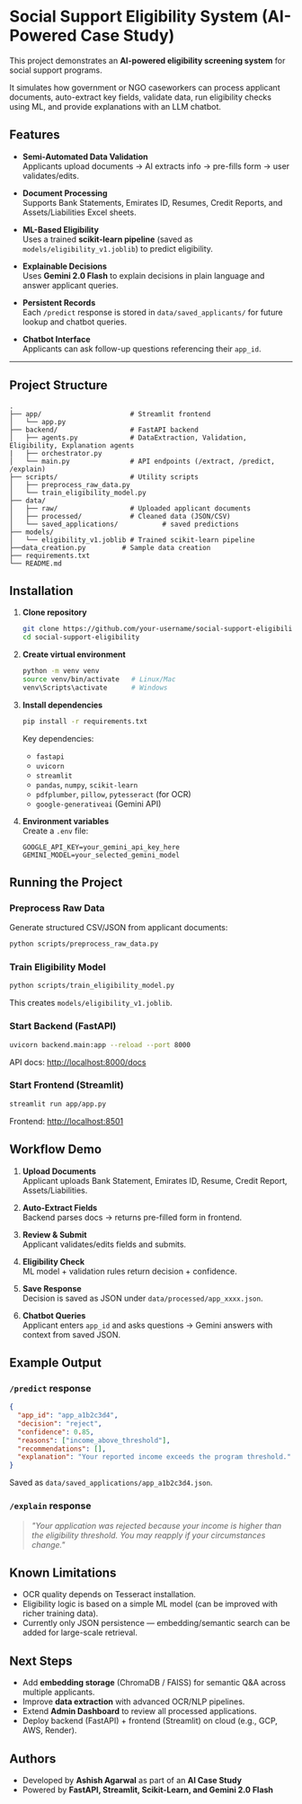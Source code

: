 # Social Support Eligibility System (AI-Powered Case Study)

This project demonstrates an **AI-powered eligibility screening system** for social support programs.  

It simulates how government or NGO caseworkers can process applicant documents, auto-extract key fields, validate data, run eligibility checks using ML, and provide explanations with an LLM chatbot.

## Features

- **Semi-Automated Data Validation**  
  Applicants upload documents → AI extracts info → pre-fills form → user validates/edits.

- **Document Processing**  
  Supports Bank Statements, Emirates ID, Resumes, Credit Reports, and Assets/Liabilities Excel sheets.

- **ML-Based Eligibility**  
  Uses a trained **scikit-learn pipeline** (saved as `models/eligibility_v1.joblib`) to predict eligibility.

- **Explainable Decisions**  
  Uses **Gemini 2.0 Flash** to explain decisions in plain language and answer applicant queries.

- **Persistent Records**  
  Each `/predict` response is stored in `data/saved_applicants/` for future lookup and chatbot queries.

- **Chatbot Interface**  
  Applicants can ask follow-up questions referencing their `app_id`.

---

## Project Structure

```
.
├── app/                      # Streamlit frontend
│   └── app.py
├── backend/                  # FastAPI backend
│   ├── agents.py             # DataExtraction, Validation, Eligibility, Explanation agents
|   ├── orchestrator.py
│   └── main.py               # API endpoints (/extract, /predict, /explain)
├── scripts/                  # Utility scripts
│   ├── preprocess_raw_data.py
│   └── train_eligibility_model.py
├── data/
│   ├── raw/                  # Uploaded applicant documents
│   ├── processed/            # Cleaned data (JSON/CSV)
│   └── saved_applications/           # saved predictions
├── models/
│   └── eligibility_v1.joblib # Trained scikit-learn pipeline
├──data_creation.py         # Sample data creation
├── requirements.txt
└── README.md
```

## Installation

1. **Clone repository**  
   ```bash
   git clone https://github.com/your-username/social-support-eligibility.git
   cd social-support-eligibility
   ```

2. **Create virtual environment**  
   ```bash
   python -m venv venv
   source venv/bin/activate   # Linux/Mac
   venv\Scripts\activate      # Windows
   ```

3. **Install dependencies**  
   ```bash
   pip install -r requirements.txt
   ```

   Key dependencies:
   - `fastapi`
   - `uvicorn`
   - `streamlit`
   - `pandas`, `numpy`, `scikit-learn`
   - `pdfplumber`, `pillow`, `pytesseract` (for OCR)
   - `google-generativeai` (Gemini API)

4. **Environment variables**  
   Create a `.env` file:
   ```env
   GOOGLE_API_KEY=your_gemini_api_key_here
   GEMINI_MODEL=your_selected_gemini_model
   ```

## Running the Project

### Preprocess Raw Data
Generate structured CSV/JSON from applicant documents:
```bash
python scripts/preprocess_raw_data.py
```

### Train Eligibility Model
```bash
python scripts/train_eligibility_model.py
```
This creates `models/eligibility_v1.joblib`.

### Start Backend (FastAPI)
```bash
uvicorn backend.main:app --reload --port 8000
```
API docs: [http://localhost:8000/docs](http://localhost:8000/docs)

### Start Frontend (Streamlit)
```bash
streamlit run app/app.py
```
Frontend: [http://localhost:8501](http://localhost:8501)

## Workflow Demo

1. **Upload Documents**  
   Applicant uploads Bank Statement, Emirates ID, Resume, Credit Report, Assets/Liabilities.

2. **Auto-Extract Fields**  
   Backend parses docs → returns pre-filled form in frontend.

3. **Review & Submit**  
   Applicant validates/edits fields and submits.

4. **Eligibility Check**  
   ML model + validation rules return decision + confidence.

5. **Save Response**  
   Decision is saved as JSON under `data/processed/app_xxxx.json`.

6. **Chatbot Queries**  
   Applicant enters `app_id` and asks questions → Gemini answers with context from saved JSON.

## Example Output

### `/predict` response
```json
{
  "app_id": "app_a1b2c3d4",
  "decision": "reject",
  "confidence": 0.85,
  "reasons": ["income_above_threshold"],
  "recommendations": [],
  "explanation": "Your reported income exceeds the program threshold."
}
```

Saved as `data/saved_applications/app_a1b2c3d4.json`.

### `/explain` response
> *"Your application was rejected because your income is higher than the eligibility threshold. You may reapply if your circumstances change."*

## Known Limitations

- OCR quality depends on Tesseract installation.  
- Eligibility logic is based on a simple ML model (can be improved with richer training data).  
- Currently only JSON persistence — embedding/semantic search can be added for large-scale retrieval.  

## Next Steps

- Add **embedding storage** (ChromaDB / FAISS) for semantic Q&A across multiple applicants.  
- Improve **data extraction** with advanced OCR/NLP pipelines.  
- Extend **Admin Dashboard** to review all processed applications.  
- Deploy backend (FastAPI) + frontend (Streamlit) on cloud (e.g., GCP, AWS, Render).  

## Authors

- Developed by **Ashish Agarwal** as part of an **AI Case Study**  
- Powered by **FastAPI, Streamlit, Scikit-Learn, and Gemini 2.0 Flash**
